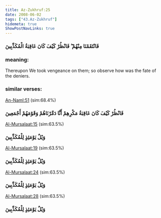 ```yaml
---
title: Az-Zukhruf:25
date: 2008-06-02
tags: ["43.Az-Zukhruf"]
hidemeta: true 
ShowPostNavLinks: true 
---
```

### فَانْتَقَمْنَا مِنْهُمْ ۖ فَانْظُرْ كَيْفَ كَانَ عَاقِبَةُ الْمُكَذِّبِينَ
### meaning: 
Thereupon We took vengeance on them; so observe how was the fate of the deniers.
### similar verses: 

[An-Naml:51](/27/51) (sim:68.4%)

### فَانْظُرْ كَيْفَ كَانَ عَاقِبَةُ مَكْرِهِمْ أَنَّا دَمَّرْنَاهُمْ وَقَوْمَهُمْ أَجْمَعِينَ

[Al-Mursalaat:15](/77/15) (sim:63.5%)

### وَيْلٌ يَوْمَئِذٍ لِلْمُكَذِّبِينَ

[Al-Mursalaat:19](/77/19) (sim:63.5%)

### وَيْلٌ يَوْمَئِذٍ لِلْمُكَذِّبِينَ

[Al-Mursalaat:24](/77/24) (sim:63.5%)

### وَيْلٌ يَوْمَئِذٍ لِلْمُكَذِّبِينَ

[Al-Mursalaat:28](/77/28) (sim:63.5%)

### وَيْلٌ يَوْمَئِذٍ لِلْمُكَذِّبِينَ
